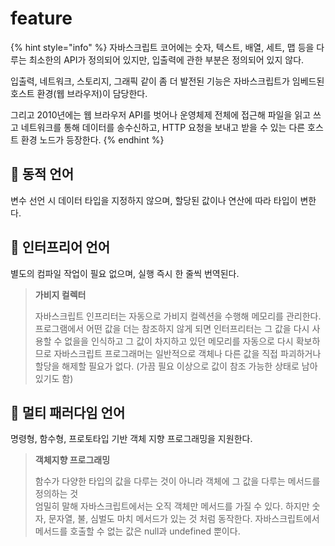 # feature

{% hint style="info" %}
자바스크립트 코어에는 숫자, 텍스트, 배열, 세트, 맵 등을 다루는 최소한의 API가 정의되어 있지만, 입출력에 관한 부분은 정의되어 있지 않다.

입출력, 네트워크, 스토리지, 그래픽 같이 좀 더 발전된 기능은 자바스크립트가 임베드된 호스트 환경(웹 브라우저)이 담당한다.

그리고 2010년에는 웹 브라우저 API를 벗어나 운영체제 전체에 접근해 파일을 읽고 쓰고 네트워크를 통해 데이터를 송수신하고, HTTP 요청을 보내고 받을 수 있는 다른 호스트 환경 노드가 등장한다.&#x20;
{% endhint %}

## 🐇 동적 언어

변수 선언 시 데이터 타입을 지정하지 않으며, 할당된 값이나 연산에 따라 타입이 변한다.

## 🐇 인터프리어 언어

별도의 컴파일 작업이 필요 없으며, 실행 즉시 한 줄씩 번역된다.

> **가비지 컬렉터**
>
> 자바스크립트 인프리터는 자동으로 가비지 컬렉션을 수행해 메모리를 관리한다. 프로그램에서 어떤 값을 더는 참조하지 않게 되면 인터프리터는 그 값을 다시 사용할 수 없을을 인식하고 그 값이 차지하고 있던 메모리를 자동으로 다시 확보하므로 자바스크립트 프로그래머는 일반적으로 객체나 다른 값을 직접 파괴하거나 할당을 해제할 필요가 없다. (가끔 필요 이상으로 값이 참조 가능한 상태로 남아있기도 함)&#x20;

## 🐇 멀티 패러다임 언어

명령형, 함수형, 프로토타입 기반 객체 지향 프로그래밍을 지원한다.

> **객체지향 프로그래밍**
>
> 함수가 다양한 타입의 값을 다루는 것이 아니라 객체에 그 값을 다루는 메서드를 정의하는 것\
> 엄밀히 말해 자바스크립트에서는 오직 객체만 메서드를 가질 수 있다. 하지만 숫자, 문자열, 불, 심벌도 마치 메서드가 있는 것 처럼 동작한다. 자바스크립트에서 메서드를 호출할 수 없는 값은 null과 undefined 뿐이다.
